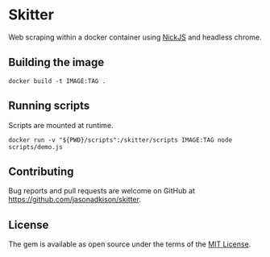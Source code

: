 # Skitter

Web scraping within a docker container using [NickJS](https://github.com/phantombuster/nickjs) and headless chrome.

## Building the image
`docker build -t IMAGE:TAG .`

## Running scripts
Scripts are mounted at runtime.

`docker run -v "${PWD}/scripts":/skitter/scripts IMAGE:TAG node scripts/demo.js`

## Contributing

Bug reports and pull requests are welcome on GitHub at https://github.com/jasonadkison/skitter.

## License

The gem is available as open source under the terms of the [MIT License](http://opensource.org/licenses/MIT).
